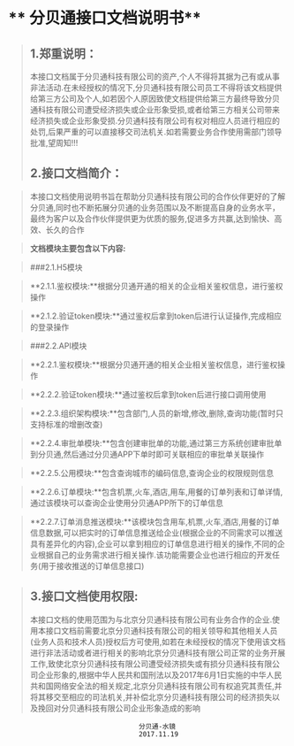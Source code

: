 # ** 分贝通接口文档说明书**

> ## 1.郑重说明：
>
> 本接口文档属于分贝通科技有限公司的资产,个人不得将其据为己有或从事非法活动.在未经授权的情况下,分贝通科技有限公司员工不得将该文档提供给第三方公司及个人,如若因个人原因致使文档提供给第三方最终导致分贝通科技有限公司遭受经济损失或企业形象受损,或者给第三方相关公司带来经济损失或企业形象受损.分贝通科技有限公司有权对相应人员进行相应的处罚,后果严重的可以直接移交司法机关.如若需要业务合作使用需部门领导批准,望周知!!!
>
> ## 2.接口文档简介：

> 本接口文档使用说明书旨在帮助分贝通科技有限公司的合作伙伴更好的了解分贝通,同时也不断拓展分贝通的业务范围以及不断提高自身的业务水平，最终为客户以及合作伙伴提供更为优质的服务,促进多方共赢,达到愉快、高效、长久的合作  

>**文档模块主要包含以下内容:**  

>###2.1.H5模块  

>**2.1.1.鉴权模块:**根据分贝通开通的相关的企业相关鉴权信息，进行鉴权操作  

>**2.1.2.验证token模块:**通过鉴权后拿到token后进行认证操作,完成相应的登录操作  

>###2.2.API模块  

>**2.2.1.鉴权模块:**根据分贝通开通的相关企业相关鉴权信息，进行鉴权操作  

>**2.2.2.验证token模块:**通过鉴权后拿到token后进行接口调用使用  

>**2.2.3.组织架构模块:**包含部门,人员的新增,修改,删除,查询功能(暂时只支持标准的增删改查)  

>**2.2.4.审批单模块:**包含创建审批单的功能,通过第三方系统创建审批单到分贝通,然后通过分贝通APP下单时即可关联相应的审批单关联操作  

>**2.2.5.公用模块:**包含查询城市的编码信息,查询企业的权限规则信息  

>**2.2.6.订单模块:**包含机票,火车,酒店,用车,用餐的订单列表和订单详情,通过该模块可以查询企业使用分贝通APP所下的订单信息  

>**2.2.7.订单消息推送模块:**该模块包含用车,机票,火车,酒店,用餐的订单信息数据,可以把实时的订单信息推送给企业(根据企业的不同需求可以推送具有差异化的内容),企业可以拿到相应的订单信息进行相关的操作,不同的企业根据自己的业务需求进行相关操作.该功能需要企业也进行相应的开发任务(用于接收推送的订单信息接口)  


> ## 3.接口文档使用权限:
>
> 本接口文档的使用范围为与北京分贝通科技有限公司有业务合作的企业.使用本接口文档前需要北京分贝通科技有限公司的相关领导和其他相关人员(业务人员和技术人员)授权后方可使用,如若在未经授权的情况下使用该文档进行非法活动或者进行相关的影响北京分贝通科技有限公司正常的业务开展工作,致使北京分贝通科技有限公司遭受经济损失或有损分贝通科技有限公司企业形象的,根据中华人民共和国刑法以及2017年6月1日实施的中华人民共和国网络安全法的相关规定,北京分贝通科技有限公司有权追究其责任,并将其移交至相应的司法机关,并补偿北京分贝通科技有限公司的经济损失以及挽回对分贝通科技有限公司企业形象造成的影响



                                     分贝通-水镜
                                     2017.11.19

                         


